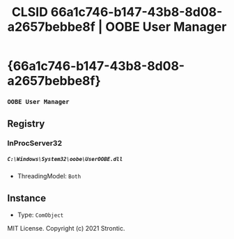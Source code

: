 ﻿---
title: "CLSID 66a1c746-b147-43b8-8d08-a2657bebbe8f | OOBE User Manager"
excerpt: What is COM-Object CLSID 66a1c746-b147-43b8-8d08-a2657bebbe8f?
---

# {66a1c746-b147-43b8-8d08-a2657bebbe8f}

### `OOBE User Manager`

## Registry


### InProcServer32

##### `C:\Windows\System32\oobe\UserOOBE.dll`
* ThreadingModel: `Both`

## Instance

* Type: `ComObject`

MIT License. Copyright (c) 2021 Strontic.


